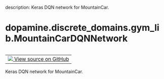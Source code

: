 description: Keras DQN network for MountainCar.

<div itemscope itemtype="http://developers.google.com/ReferenceObject">
<meta itemprop="name" content="dopamine.discrete_domains.gym_lib.MountainCarDQNNetwork" />
<meta itemprop="path" content="Stable" />
</div>

# dopamine.discrete_domains.gym_lib.MountainCarDQNNetwork

<!-- Insert buttons and diff -->

<table class="tfo-notebook-buttons tfo-api nocontent" align="left">
<td>
  <a target="_blank" href="https://github.com/google/dopamine/tree/master/dopamine/discrete_domains/gym_lib.py#L427-L446">
    <img src="https://www.tensorflow.org/images/GitHub-Mark-32px.png" />
    View source on GitHub
  </a>
</td>
</table>



Keras DQN network for MountainCar.

<!-- Placeholder for "Used in" -->


